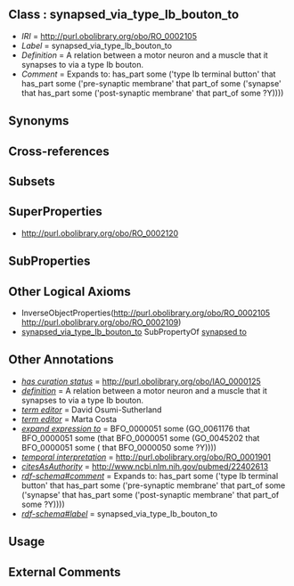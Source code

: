 
## Class : synapsed_via_type_Ib_bouton_to

 * *IRI* = http://purl.obolibrary.org/obo/RO_0002105
 * *Label* = synapsed_via_type_Ib_bouton_to
 * *Definition* = A relation between a motor neuron and a muscle that it synapses to via a type Ib bouton.
 * *Comment* = Expands to: has_part some ('type Ib terminal button' that has_part some ('pre-synaptic membrane' that part_of some ('synapse' that has_part some ('post-synaptic membrane' that part_of some ?Y))))

## Synonyms


## Cross-references


## Subsets


## SuperProperties

 * <http://purl.obolibrary.org/obo/RO_0002120>

## SubProperties


## Other Logical Axioms

 * InverseObjectProperties(<http://purl.obolibrary.org/obo/RO_0002105> <http://purl.obolibrary.org/obo/RO_0002109>)
 * [synapsed_via_type_Ib_bouton_to](../../RO/05/RO_0002105.md) SubPropertyOf [synapsed to](../../RO/20/RO_0002120.md)

## Other Annotations

 * *[has curation status](../../IAO/14/IAO_0000114.md)* = http://purl.obolibrary.org/obo/IAO_0000125
 * *[definition](../../IAO/15/IAO_0000115.md)* = A relation between a motor neuron and a muscle that it synapses to via a type Ib bouton.
 * *[term editor](../../IAO/17/IAO_0000117.md)* = David Osumi-Sutherland
 * *[term editor](../../IAO/17/IAO_0000117.md)* = Marta Costa
 * *[expand expression to](../../IAO/24/IAO_0000424.md)* = BFO_0000051 some (GO_0061176 that BFO_0000051 some (that BFO_0000051 some (GO_0045202 that BFO_0000051 some ( that BFO_0000050 some ?Y))))
 * *[temporal interpretation](../../RO/00/RO_0001900.md)* = http://purl.obolibrary.org/obo/RO_0001901
 * *[citesAsAuthority](../../ty/citesAsAuthority.md)* = http://www.ncbi.nlm.nih.gov/pubmed/22402613
 * *[rdf-schema#comment](../../nt/rdf-schema#comment.md)* = Expands to: has_part some ('type Ib terminal button' that has_part some ('pre-synaptic membrane' that part_of some ('synapse' that has_part some ('post-synaptic membrane' that part_of some ?Y))))
 * *[rdf-schema#label](../../el/rdf-schema#label.md)* = synapsed_via_type_Ib_bouton_to

## Usage


## External Comments


